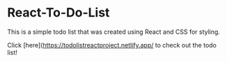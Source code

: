 # React-To-Do-List

This is a simple todo list that was created using React and CSS for styling. 

Click [here](https://todolistreactproject.netlify.app/ to check out the todo list!
